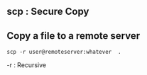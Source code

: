 ## scp : Secure Copy
## Copy a file to a remote server
```
scp -r user@remoteserver:whatever  .
```
-r : Recursive

